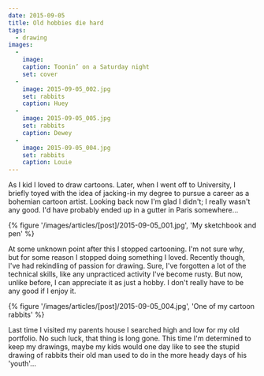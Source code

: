 ```yaml
---
date: 2015-09-05
title: Old hobbies die hard
tags:
  - drawing
images:
  -
    image: 
    caption: Toonin’ on a Saturday night
    set: cover
  -
    image: 2015-09-05_002.jpg
    set: rabbits
    caption: Huey
  -
    image: 2015-09-05_005.jpg
    set: rabbits
    caption: Dewey
  -
    image: 2015-09-05_004.jpg
    set: rabbits
    caption: Louie
---
```

As I kid I loved to draw cartoons. Later, when I went off to University, I briefly toyed with the idea of jacking-in my degree to pursue a career as a bohemian cartoon artist. Looking back now I'm glad I didn't; I really wasn't any good. I'd have probably ended up in a gutter in Paris somewhere...

{% figure '/images/articles/[post]/2015-09-05_001.jpg', 'My sketchbook and pen' %}

At some unknown point after this I stopped cartooning. I'm not sure why, but for some reason I stopped doing something I loved. Recently though, I've had rekindling of passion for drawing. Sure, I've forgotten a lot of the technical skills, like any unpracticed activity I've become rusty. But now, unlike before, I can appreciate it as just a hobby. I don't really have to be any good if I enjoy it.

{% figure '/images/articles/[post]/2015-09-05_004.jpg', 'One of my cartoon rabbits' %}

Last time I visited my parents house I searched high and low for my old portfolio. No such luck, that thing is long gone. This time I'm determined to keep my drawings, maybe my kids would one day like to see the stupid drawing of rabbits their old man used to do in the more heady days of his 'youth'...
